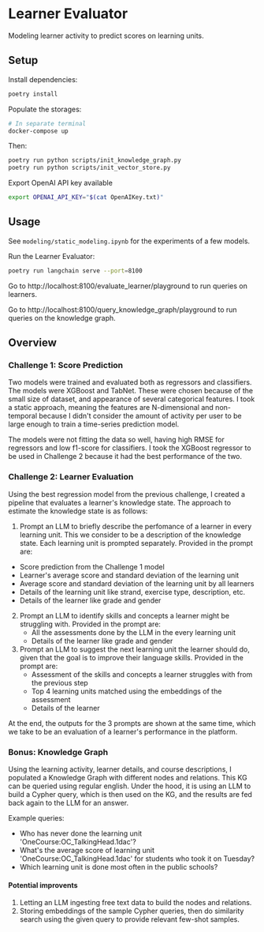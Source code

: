 # Learner Evaluator

Modeling learner activity to predict scores on learning units.

## Setup

Install dependencies:
```bash
poetry install
```

Populate the storages:
```bash
# In separate terminal
docker-compose up
```

Then:
```bash
poetry run python scripts/init_knowledge_graph.py
poetry run python scripts/init_vector_store.py
```

Export OpenAI API key available
```bash
export OPENAI_API_KEY="$(cat OpenAIKey.txt)"
```

## Usage

See `modeling/static_modeling.ipynb` for the experiments of a few models.

Run the Learner Evaluator:
```bash
poetry run langchain serve --port=8100
```

Go to http://localhost:8100/evaluate_learner/playground to run queries on learners.

Go to http://localhost:8100/query_knowledge_graph/playground to run queries on the knowledge graph.


## Overview

### Challenge 1: Score Prediction

Two models were trained and evaluated both as regressors and classifiers. The models were XGBoost and TabNet. These were chosen because of the small size of dataset,
and appearance of several categorical features. I took a static approach, meaning the features are N-dimensional and non-temporal because I didn't consider the
amount of activity per user to be large enough to train a time-series prediction model.

The models were not fitting the data so well, having high RMSE for regressors and low f1-score for classifiers. I took the XGBoost regressor to be used in Challenge 2 because it had the best performance of the two.

### Challenge 2: Learner Evaluation

Using the best regression model from the previous challenge, I created a pipeline that evaluates a learner's knowledge state. The approach to estimate the knowledge state is as follows:

1. Prompt an LLM to briefly describe the perfomance of a learner in every learning unit. This we consider to be a description of the knowledge state. Each learning unit is prompted separately. Provided in the prompt are:
  * Score prediction from the Challenge 1 model
  * Learner's average score and standard deviation of the learning unit
  * Average score and standard deviation of the learning unit by all learners
  * Details of the learning unit like strand, exercise type, description, etc.
  * Details of the learner like grade and gender
2. Prompt an LLM to identify skills and concepts a learner might be struggling with. Provided in the prompt are:
   * All the assessments done by the LLM in the every learning unit
   * Details of the learner like grade and gender
3. Prompt an LLM to suggest the next learning unit the learner should do, given that the goal is to improve their language skills. Provided in the prompt are:
   * Assessment of the skills and concepts a learner struggles with from the previous step
   * Top 4 learning units matched using the embeddings of the assessment
   * Details of the learner

At the end, the outputs for the 3 prompts are shown at the same time, which we take to be an evaluation of a learner's performance in the platform.

### Bonus: Knowledge Graph

Using the learning activity, learner details, and course descriptions, I populated a Knowledge Graph with different nodes and relations. This KG can be queried using regular english. Under the hood, it is using an LLM to build a Cypher query, which is then used on the KG, and the results are fed back again to the LLM for an answer.

Example queries:

* Who has never done the learning unit 'OneCourse:OC_TalkingHead.1dac'?
* What's the average score of learning unit 'OneCourse:OC_TalkingHead.1dac' for students who took it on Tuesday?
* Which learning unit is done most often in the public schools?

#### Potential improvents

1. Letting an LLM ingesting free text data to build the nodes and relations.
2. Storing embeddings of the sample Cypher queries, then do similarity search using the given query to provide relevant few-shot samples.
